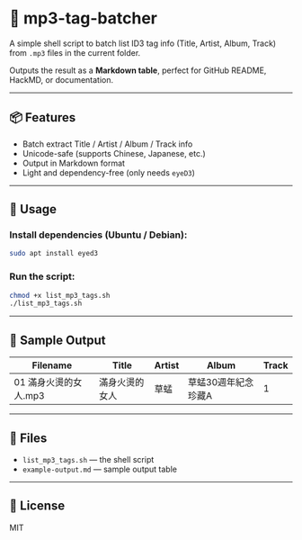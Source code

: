 # 🎵 mp3-tag-batcher

A simple shell script to batch list ID3 tag info (Title, Artist, Album, Track) from `.mp3` files in the current folder.

Outputs the result as a **Markdown table**, perfect for GitHub README, HackMD, or documentation.

---

## 📦 Features

- Batch extract Title / Artist / Album / Track info
- Unicode-safe (supports Chinese, Japanese, etc.)
- Output in Markdown format
- Light and dependency-free (only needs `eyeD3`)

---

## 🚀 Usage

### Install dependencies (Ubuntu / Debian):
```bash
sudo apt install eyed3
```

### Run the script:
```bash
chmod +x list_mp3_tags.sh
./list_mp3_tags.sh
```

---

## 📝 Sample Output

| Filename | Title | Artist | Album | Track |
|----------|-------|--------|-------|-------|
| 01 滿身火燙的女人.mp3 | 滿身火燙的女人 | 草蜢 | 草蜢30週年紀念珍藏A | 1 |

---

## 📁 Files

- `list_mp3_tags.sh` — the shell script
- `example-output.md` — sample output table

---

## 🪪 License

MIT
